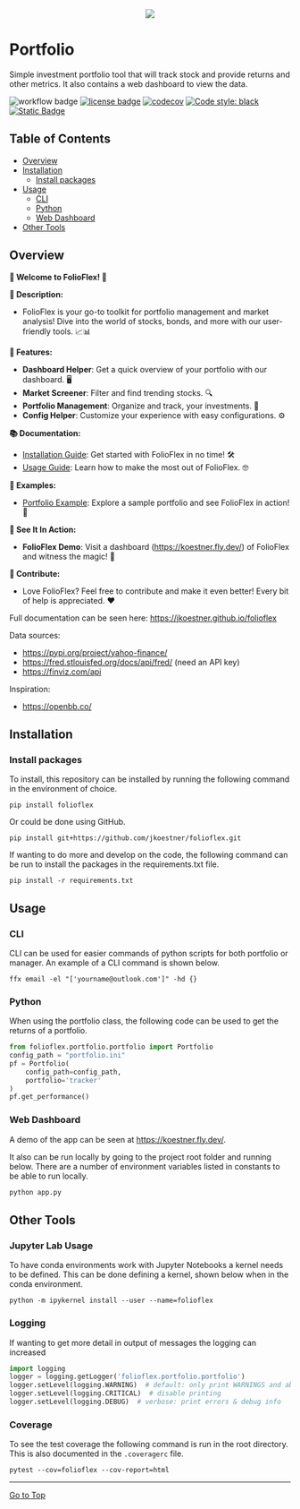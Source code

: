 <div align="center">
  <img src="https://user-images.githubusercontent.com/50647092/260895211-7e9a8e6e-9f85-48ed-bb61-49ff2ff805b6.png"><br>
</div>

# Portfolio
Simple investment portfolio tool that will track stock and provide returns and other metrics. It also contains a web dashboard to view the data.

![workflow badge](https://github.com/jkoestner/folioflex/actions/workflows/main.yml/badge.svg)
[![license badge](https://img.shields.io/github/license/jkoestner/folioflex)](https://github.com/jkoestner/folioflex/blob/main/LICENSE.md)
[![codecov](https://codecov.io/gh/jkoestner/folioflex/branch/main/graph/badge.svg?token=K4RS9LX4UG)](https://codecov.io/gh/jkoestner/folioflex)
[![Code style: black](https://img.shields.io/badge/code%20style-black-000000.svg)](https://github.com/psf/black)
[![Static Badge](https://img.shields.io/badge/docs-available-green?labelColor=green&color=gray&link=https%3A%2F%2Fjkoestner.github.io%2Ffolioflex%2F)](https://jkoestner.github.io/folioflex/)


## Table of Contents
- [Overview](#overview)
- [Installation](#installation)
  - [Install packages](#install-packages)
- [Usage](#usage)
  - [CLI](#cli)
  - [Python](#python)
  - [Web Dashboard](#web-dashboard)
- [Other Tools](#other-tools)

## Overview

**🚀 Welcome to FolioFlex! 🚀**

**📖 Description:**

- FolioFlex is your go-to toolkit for portfolio management and market analysis! Dive into the world of stocks, bonds, and more with our user-friendly tools. 📈📊

**🔧 Features:**

- **Dashboard Helper**: Get a quick overview of your portfolio with our dashboard. 🖥️
- **Market Screener**: Filter and find trending stocks. 🔍
- **Portfolio Management**: Organize and track, your investments. 💼
- **Config Helper**: Customize your experience with easy configurations. ⚙️

**📚 Documentation:**

- [Installation Guide](https://jkoestner.github.io/folioflex/installation.html): Get started with FolioFlex in no time! 🛠️
- [Usage Guide](https://jkoestner.github.io/folioflex/usage.html): Learn how to make the most out of FolioFlex. 🤓

**🔬 Examples:**

- [Portfolio Example](https://nbviewer.jupyter.org/github/jkoestner/folioflex/blob/main/notebook/portfolio_example.ipynb): Explore a sample portfolio and see FolioFlex in action! 📔

**🎥 See It In Action:**

- **FolioFlex Demo**: Visit a dashboard (https://koestner.fly.dev/) of FolioFlex and witness the magic! 🌟

**🤝 Contribute:**
- Love FolioFlex? Feel free to contribute and make it even better! Every bit of help is appreciated. ❤️

Full documentation can be seen here: https://jkoestner.github.io/folioflex

Data sources:
- https://pypi.org/project/yahoo-finance/
- https://fred.stlouisfed.org/docs/api/fred/ (need an API key)
- https://finviz.com/api

Inspiration:
- https://openbb.co/

## Installation

### Install packages
To install, this repository can be installed by running the following command in 
the environment of choice.

```
pip install folioflex
```

Or could be done using GitHub.

```
pip install git+https://github.com/jkoestner/folioflex.git
```

If wanting to do more and develop on the code, the following command can be run to install the packages in the requirements.txt file.

```
pip install -r requirements.txt
```
## Usage

### CLI

CLI can be used for easier commands of python scripts for both portfolio or manager. An example of a CLI command is shown below.

```commandline
ffx email -el "['yourname@outlook.com']" -hd {}
```

### Python

When using the portfolio class, the following code can be used to get the returns of a portfolio.

```python
from folioflex.portfolio.portfolio import Portfolio
config_path = "portfolio.ini"
pf = Portfolio(
    config_path=config_path, 
    portfolio='tracker'
)
pf.get_performance()
```

### Web Dashboard

A demo of the app can be seen at https://koestner.fly.dev/.


It also can be run locally by going to the project root folder and running below.
There are a number of environment variables listed in constants to be able to run locally. 

```python
python app.py
```

## Other Tools
### Jupyter Lab Usage

To have conda environments work with Jupyter Notebooks a kernel needs to be defined. This can be done defining a kernel, shown below when
in the conda environment.

```
python -m ipykernel install --user --name=folioflex
```
### Logging

If wanting to get more detail in output of messages the logging can increased
```python
import logging
logger = logging.getLogger('folioflex.portfolio.portfolio')
logger.setLevel(logging.WARNING)  # default: only print WARNINGS and above
logger.setLevel(logging.CRITICAL)  # disable printing
logger.setLevel(logging.DEBUG)  # verbose: print errors & debug info
```

### Coverage

To see the test coverage the following command is run in the root directory. This is also documented in the `.coveragerc` file.
```
pytest --cov=folioflex --cov-report=html
```

<hr>

[Go to Top](#table-of-contents)